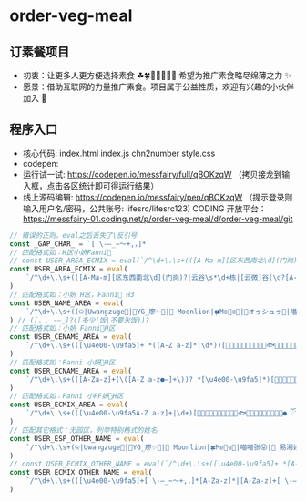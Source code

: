 # order-veg-meal

## 订素餐项目

- 初衷：让更多人更方便选择素食 ☘🍀🌱🌾🌽🥬🍎 希望为推广素食略尽绵薄之力 ✨
- 愿景：借助互联网的力量推广素食。项目属于公益性质，欢迎有兴趣的小伙伴加入 💫

## 程序入口

- 核心代码: index.html index.js chn2number style.css
- codepen:
- 运行试一试: https://codepen.io/messfairy/full/qBOKzqW
  （拷贝接龙到输入框，点击各区统计即可得运行结果）
- 线上源码编辑: https://codepen.io/messfairy/pen/qBOKzqW
  （提示登录则输入用户名/密码，公共账号: lifesrc/lifesrc123)
  CODING 开放平台：
  https://messfairy-01.coding.net/p/order-veg-meal/d/order-veg-meal/git

```javascript
// 错误的正则，eval之后丢失了\反引号
const _GAP_CHAR_ = `[ \-—_~～+,，]*`
// 匹配格式如：H区小妍Fanni🌟
// const USER_AREA_ECMIX = eval(`/^\d+\.\s+(([A-Ma-m][区东西南北\d](门岗)?|云谷\s*\d+栋|[云微]谷(\d?[A-Da-d])?座?|华为(地铁)?站?[Aa]出口)|金荣达[ \-—_~～+,，]*([\u4e00-\u9fa5A-Za-z]+|\d+|$)[🌱🍀🍃🌵🌻🌼🌸🍉🍭🎈🐟🦋🐝🌈🌟✨🎀💋💤💦● ོ་]*)/u`)
const USER_AREA_ECMIX = eval(
	`/^\d+\.\s+(([A-Ma-m][区东西南北\d](门岗)?|云谷\s*\d+栋|[云微]谷(\d?[A-Da-d])?座?|华为(地铁)?站?[Aa]出口|金荣达)[ \-—_~～+,，]*([\u4e00-\u9fa5A-Za-z]+|$)[🌱🍀🍃🌵🌻🌼🌸🍉🍭🎈🐟🦋🐝🌈🌟✨🎀💋💤💦● ོ་]*)/u`,
)
// 匹配格式如：小妍 H区，Fanni🌟 H3
const USER_NAME_AREA = eval(
	`/^\d+\.\s+((ଳ|Uwangzuge🥨|💋YG_廖✨🌟|🌙 Moonlion|🍀Mʚ💋ɞ🍬|🍭オゥシュゥ🍭|喵喵张😝|🍋 易湘娇|尐霏|🍀 杨茜|_Carina..💭|\^点点滴滴\^|Going. down. this. road|L~i~n|Cindy。|Nancy。|641℃|[\u4e00-\u9fa5]+|[A-Z a-z]+)[🌱🍀🍃🌵🌻🌼🌸🍉🍭🎈🐟🦋🐝🌈🌟✨🎀💋💤💦🍼● ོ་]*[ \-—_~～+,，]*([A-Ma-m][区东西南北\d](门岗)?|云谷\s*\d+栋|[云微]谷(\d?[A-Da-d])?座?|华为(地铁)?站?[Aa]出口|金荣达))/u`,
) // ([，, -—_]?([多少]饭|不要米饭))?
// 匹配格式如：小妍 Fanni🌟H区
const USER_CENAME_AREA = eval(
	`/^\d+\.\s+(([\u4e00-\u9fa5]+ *([A-Z a-z]*|\d*))[🌱🍀🍃🌵🌻🌼🌸🍉🍭🎈🐟🦋🐝🌈🌟✨🎀💋💤💦● ོ་]*[ \-—_~～+,，]*([A-Ma-m][区东西南北\d](门岗)?|云谷\s*\d+栋|[云微]谷(\d?[A-Da-d])?座?|华为(地铁)?站?[Aa]出口|金荣达))/u`,
)
// 匹配格式如：Fanni 小妍🌟H区
const USER_ECNAME_AREA = eval(
	`/^\d+\.\s+(([A-Za-z]+(\([A-Z a-z●–]+\))? *[\u4e00-\u9fa5]*)[🌱🍀🍃🌵🌻🌼🌸🍉🍭🎈🐟🦋🐝🌈🌟✨🎀💋💤💦● ོ་]*[ \-—_~～+,，]*([A-Ma-m][区东西南北\d](门岗)?|云谷\s*\d+栋|[云微]谷(\d?[A-Da-d])?座?|华为(地铁)?站?[Aa]出口|金荣达))/u`,
)
// 匹配格式如：Fanni 小FF妍🌟H区
const USER_ECMIX_AREA = eval(
	`/^\d+\.\s+(([\u4e00-\u9fa5A-Z a-z]+|\d+)[🌱🍀🍃🌵🌻🌼🌸🍉🍭🎈🐟🦋🐝🌈🌟✨🎀💋💤💦● ོ་]*[ \-—_~～+,，]*([A-Ma-m][区东西南北\d](门岗)?|云谷\s*\d+栋|[云微]谷(\d?[A-Da-d])?座?|华为(地铁)?站?[Aa]出口|金荣达))/u`,
)
// 匹配其它格式：无园区，列举特别格式的姓名
const USER_ESP_OTHER_NAME = eval(
	`/^\d+\.\s+(ଳ|Uwangzuge🥨|💋YG_廖✨🌟|🌙 Moonlion|🍀Mʚ💋ɞ🍬|喵喵张😝|🍋 易湘娇|尐霏|宝妹儿~|维 维|danna ²⁰²⁰|Cindy。|Nancy。|🍀 杨茜|_Carina..💭|🌱Carina|_Carina🌱|🌻Xue、|🍭オゥシュゥ🍭|春春——E区 少饭|sᴛᴀʀʀʏ.|D区门岗-赵金亮)/u`,
)
// const USER_ECMIX_OTHER_NAME = eval(`/^\d+\.\s+([\u4e00-\u9fa5]+ *[A-Za-z]*|[A-Za-z]+ *[\u4e00-\u9fa5]*|\d+)/u`)
const USER_ECMIX_OTHER_NAME = eval(
	`/^\d+\.\s+(([\u4e00-\u9fa5]+[ \-—_~～+,，]*[A-Za-z]*|[A-Za-z]+[ \-—_~～+,，]+[A-Za-z]+|[A-Za-z]+ga p[\u4e00-\u9fa5]*|\d+)[🌱🍀🍃🌵🌻🌼🌸🍉🍭🎈🐟🦋🐝🌈🌟✨🎀💋💤💦● ོ་]*)/u`,
)
```
